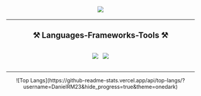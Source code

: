 <!-- ### Hi there 👋 -->

<!--
**DanielRM23/DanielRM23** is a ✨ _special_ ✨ repository because its `README.md` (this file) appears on your GitHub profile.

Here are some ideas to get you started:

- 🔭 I’m currently working on ...
- 🌱 I’m currently learning ...
- 👯 I’m looking to collaborate on ...
- 🤔 I’m looking for help with ...
- 💬 Ask me about ...
- 📫 How to reach me: ...
- 😄 Pronouns: ...
- ⚡ Fun fact: ...
-->

<!-- 
Estadísticas de GitHub
![GitHub stats](https://github-readme-stats.vercel.app/api?username=DanielRM23&show_icons=true&theme=radical) 
-->

<h1 align="center">
    <img src="https://readme-typing-svg.herokuapp.com/?font=Righteous&size=35&center=true&vCenter=true&width=500&height=70&duration=4000&lines=Hi+There!+👋;+I'm+Daniel+Rojo!;" />
</h1>

<hr/>
    <h2 align="center">⚒️ Languages-Frameworks-Tools ⚒️</h2>
    <br/>
        <div align="center">
            <img src="https://skillicons.dev/icons?i=linux,bash,html,vscode,github,git,latex" style="pointer-events: none;" />
            <span>&nbsp;</span> <!-- Espacio en blanco -->
            <img src="https://skillicons.dev/icons?i=python,julia,java" style="pointer-events: none;" /><br>
        </div>
    <br/>
<hr/>

<center>
<!-- ### Lenguajes que se han utilizado -->
![Top Langs](https://github-readme-stats.vercel.app/api/top-langs/?username=DanielRM23&hide_progress=true&theme=onedark)
</center>
